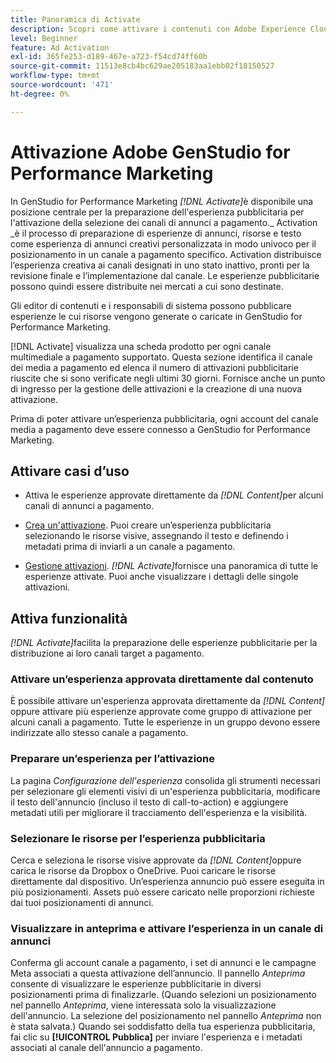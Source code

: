 ```yaml
---
title: Panoramica di Activate
description: Scopri come attivare i contenuti con Adobe Experience Cloud e applicazioni di terze parti.
level: Beginner
feature: Ad Activation
exl-id: 365fe253-d189-467e-a723-f54cd74ff60b
source-git-commit: 11513e8cb4bc629ae205183aa1ebb02f18150527
workflow-type: tm+mt
source-wordcount: '471'
ht-degree: 0%

---
```


# Attivazione Adobe GenStudio for Performance Marketing

In GenStudio for Performance Marketing _[!DNL Activate]_&#x200B;è disponibile una posizione centrale per la preparazione dell&#39;esperienza pubblicitaria per l&#39;attivazione della selezione dei canali di annunci a pagamento._ Activation _è il processo di preparazione di esperienze di annunci, risorse e testo come esperienza di annunci creativi personalizzata in modo univoco per il posizionamento in un canale a pagamento specifico. Activation distribuisce l’esperienza creativa ai canali designati in uno stato inattivo, pronti per la revisione finale e l’implementazione dal canale. Le esperienze pubblicitarie possono quindi essere distribuite nei mercati a cui sono destinate.

Gli editor di contenuti e i responsabili di sistema possono pubblicare esperienze le cui risorse vengono generate o caricate in GenStudio for Performance Marketing.

[!DNL Activate] visualizza una scheda prodotto per ogni canale multimediale a pagamento supportato. Questa sezione identifica il canale dei media a pagamento ed elenca il numero di attivazioni pubblicitarie riuscite che si sono verificate negli ultimi 30 giorni. Fornisce anche un punto di ingresso per la gestione delle attivazioni e la creazione di una nuova attivazione.

Prima di poter attivare un’esperienza pubblicitaria, ogni account del canale media a pagamento deve essere connesso a GenStudio for Performance Marketing.

## Attivare casi d’uso

* Attiva le esperienze approvate direttamente da _[!DNL Content]_&#x200B;per alcuni canali di annunci a pagamento.

* [Crea un&#39;attivazione](create-activation.md). Puoi creare un’esperienza pubblicitaria selezionando le risorse visive, assegnando il testo e definendo i metadati prima di inviarli a un canale a pagamento.

* [Gestione attivazioni](manage-activations.md). _[!DNL Activate]_&#x200B;fornisce una panoramica di tutte le esperienze attivate. Puoi anche visualizzare i dettagli delle singole attivazioni.

## Attiva funzionalità

_[!DNL Activate]_&#x200B;facilita la preparazione delle esperienze pubblicitarie per la distribuzione ai loro canali target a pagamento.

### Attivare un’esperienza approvata direttamente dal contenuto

È possibile attivare un&#39;esperienza approvata direttamente da _[!DNL Content]_&#x200B;oppure attivare più esperienze approvate come gruppo di attivazione per alcuni canali a pagamento. Tutte le esperienze in un gruppo devono essere indirizzate allo stesso canale a pagamento.

### Preparare un’esperienza per l’attivazione

La pagina _Configurazione dell&#39;esperienza_ consolida gli strumenti necessari per selezionare gli elementi visivi di un&#39;esperienza pubblicitaria, modificare il testo dell&#39;annuncio (incluso il testo di call-to-action) e aggiungere metadati utili per migliorare il tracciamento dell&#39;esperienza e la visibilità.

### Selezionare le risorse per l’esperienza pubblicitaria

Cerca e seleziona le risorse visive approvate da _[!DNL Content]_&#x200B;oppure carica le risorse da Dropbox o OneDrive. Puoi caricare le risorse direttamente dal dispositivo. Un’esperienza annuncio può essere eseguita in più posizionamenti. Assets può essere caricato nelle proporzioni richieste dai tuoi posizionamenti di annunci.

### Visualizzare in anteprima e attivare l’esperienza in un canale di annunci

Conferma gli account canale a pagamento, i set di annunci e le campagne Meta associati a questa attivazione dell’annuncio. Il pannello _Anteprima_ consente di visualizzare le esperienze pubblicitarie in diversi posizionamenti prima di finalizzarle. (Quando selezioni un posizionamento nel pannello _Anteprima_, viene interessata solo la visualizzazione dell&#39;annuncio. La selezione del posizionamento nel pannello _Anteprima_ non è stata salvata.) Quando sei soddisfatto della tua esperienza pubblicitaria, fai clic su **[!UICONTROL Pubblica]** per inviare l&#39;esperienza e i metadati associati al canale dell&#39;annuncio a pagamento.
